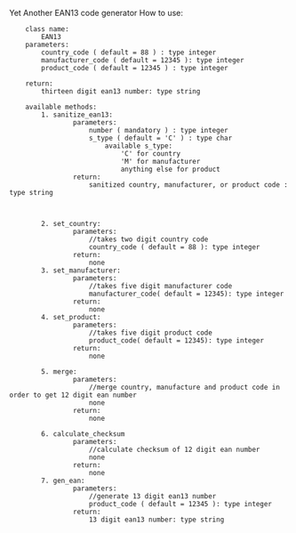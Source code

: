 Yet Another EAN13 code generator
    How to use:
    
        class name:
            EAN13
        parameters:
            country_code ( default = 88 ) : type integer
            manufacturer_code ( default = 12345 ): type integer
            product_code ( default = 12345 ) : type integer

        return:
            thirteen digit ean13 number: type string

        available methods:
            1. sanitize_ean13:
                    parameters:
                        number ( mandatory ) : type integer
                        s_type ( default = 'C' ) : type char
                            available s_type:
                                'C' for country
                                'M' for manufacturer
                                anything else for product
                    return:
                        sanitized country, manufacturer, or product code : type string



            2. set_country:
                    parameters:
                        //takes two digit country code
                        country_code ( default = 88 ): type integer
                    return:
                        none
            3. set_manufacturer:
                    parameters:
                        //takes five digit manufacturer code
                        manufacturer_code( default = 12345): type integer
                    return:
                        none
            4. set_product:
                    parameters:
                        //takes five digit product code
                        product_code( default = 12345): type integer
                    return:
                        none

            5. merge:
                    parameters:
                        //merge country, manufacture and product code in order to get 12 digit ean number
                        none
                    return:
                        none

            6. calculate_checksum
                    parameters:
                        //calculate checksum of 12 digit ean number
                        none
                    return:
                        none
            7. gen_ean:
                    parameters:
                        //generate 13 digit ean13 number
                        product_code ( default = 12345 ): type integer
                    return:
                        13 digit ean13 number: type string